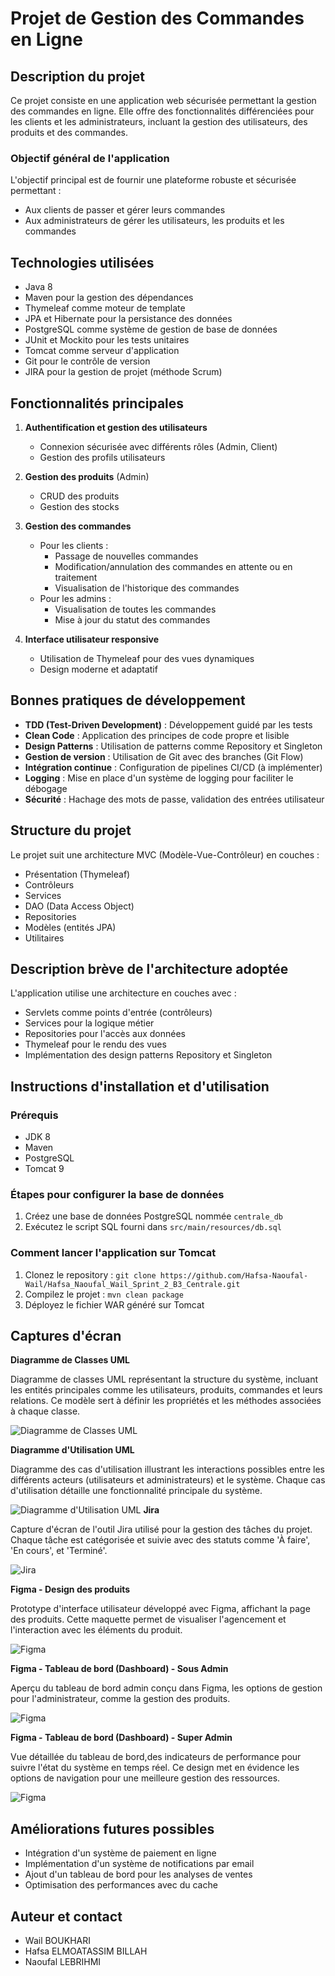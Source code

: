# Projet de Gestion des Commandes en Ligne

## Description du projet

Ce projet consiste en une application web sécurisée permettant la gestion des commandes en ligne. Elle offre des fonctionnalités différenciées pour les clients et les administrateurs, incluant la gestion des utilisateurs, des produits et des commandes.

### Objectif général de l'application

L'objectif principal est de fournir une plateforme robuste et sécurisée permettant :
- Aux clients de passer et gérer leurs commandes
- Aux administrateurs de gérer les utilisateurs, les produits et les commandes

## Technologies utilisées

- Java 8
- Maven pour la gestion des dépendances
- Thymeleaf comme moteur de template
- JPA et Hibernate pour la persistance des données
- PostgreSQL comme système de gestion de base de données
- JUnit et Mockito pour les tests unitaires
- Tomcat comme serveur d'application
- Git pour le contrôle de version
- JIRA pour la gestion de projet (méthode Scrum)

## Fonctionnalités principales

1. **Authentification et gestion des utilisateurs**
    - Connexion sécurisée avec différents rôles (Admin, Client)
    - Gestion des profils utilisateurs

2. **Gestion des produits** (Admin)
    - CRUD des produits
    - Gestion des stocks

3. **Gestion des commandes**
    - Pour les clients :
        - Passage de nouvelles commandes
        - Modification/annulation des commandes en attente ou en traitement
        - Visualisation de l'historique des commandes
    - Pour les admins :
        - Visualisation de toutes les commandes
        - Mise à jour du statut des commandes

4. **Interface utilisateur responsive**
    - Utilisation de Thymeleaf pour des vues dynamiques
    - Design moderne et adaptatif


## Bonnes pratiques de développement

- **TDD (Test-Driven Development)** : Développement guidé par les tests
- **Clean Code** : Application des principes de code propre et lisible
- **Design Patterns** : Utilisation de patterns comme Repository et Singleton
- **Gestion de version** : Utilisation de Git avec des branches (Git Flow)
- **Intégration continue** : Configuration de pipelines CI/CD (à implémenter)
- **Logging** : Mise en place d'un système de logging pour faciliter le débogage
- **Sécurité** : Hachage des mots de passe, validation des entrées utilisateur


## Structure du projet

Le projet suit une architecture MVC (Modèle-Vue-Contrôleur) en couches :
- Présentation (Thymeleaf)
- Contrôleurs
- Services
- DAO (Data Access Object)
- Repositories
- Modèles (entités JPA)
- Utilitaires

## Description brève de l'architecture adoptée

L'application utilise une architecture en couches avec :
- Servlets comme points d'entrée (contrôleurs)
- Services pour la logique métier
- Repositories pour l'accès aux données
- Thymeleaf pour le rendu des vues
- Implémentation des design patterns Repository et Singleton

## Instructions d'installation et d'utilisation

### Prérequis

- JDK 8
- Maven
- PostgreSQL
- Tomcat 9

### Étapes pour configurer la base de données

1. Créez une base de données PostgreSQL nommée `centrale_db`
2. Exécutez le script SQL fourni dans `src/main/resources/db.sql`

### Comment lancer l'application sur Tomcat

1. Clonez le repository : `git clone https://github.com/Hafsa-Naoufal-Wail/Hafsa_Naoufal_Wail_Sprint_2_B3_Centrale.git`
2. Compilez le projet : `mvn clean package`
3. Déployez le fichier WAR généré sur Tomcat

## Captures d'écran
**Diagramme de Classes UML**

Diagramme de classes UML représentant la structure du système, incluant les entités principales comme les utilisateurs, produits,
commandes et leurs relations. Ce modèle sert à définir les propriétés et les méthodes associées à chaque classe.

![Diagramme de Classes UML](src/main/webapp/assets/img/Diagclasse.PNG)

**Diagramme d'Utilisation UML**

Diagramme des cas d'utilisation illustrant les interactions possibles entre les différents acteurs (utilisateurs et administrateurs) et le système. 
Chaque cas d'utilisation détaille une fonctionnalité principale du système.

![Diagramme d'Utilisation UML](src/main/webapp/assets/img/Diagcase.PNG)
**Jira**

Capture d'écran de l'outil Jira utilisé pour la gestion des tâches du projet. Chaque tâche est catégorisée et suivie avec des statuts comme 'À faire', 'En cours', et 'Terminé'.

![Jira](src/main/webapp/assets/img/jira.PNG)

**Figma - Design des produits**

Prototype d'interface utilisateur développé avec Figma, affichant la page des produits. Cette maquette permet de visualiser l'agencement et l'interaction avec les éléments du produit.

![Figma](src/main/webapp/assets/img/products.PNG)

**Figma - Tableau de bord (Dashboard) - Sous Admin**

Aperçu du tableau de bord admin conçu dans Figma, les options de gestion pour l'administrateur, comme la gestion des produits.

![Figma](src/main/webapp/assets/img/dashboard.PNG)

**Figma - Tableau de bord (Dashboard) - Super Admin**

Vue détaillée du tableau de bord,des indicateurs de performance pour suivre l'état du système en temps réel. Ce design met en évidence les options de navigation pour une meilleure gestion des ressources.

![Figma](src/main/webapp/assets/img/dashboard2.PNG)

## Améliorations futures possibles


- Intégration d'un système de paiement en ligne
- Implémentation d'un système de notifications par email
- Ajout d'un tableau de bord pour les analyses de ventes
- Optimisation des performances avec du cache

## Auteur et contact

- Wail BOUKHARI 
- Hafsa ELMOATASSIM BILLAH 
- Naoufal LEBRIHMI
